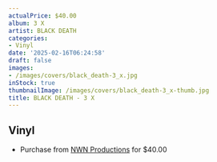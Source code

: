 ```yaml
---
actualPrice: $40.00
album: 3 X
artist: BLACK DEATH
categories:
- Vinyl
date: '2025-02-16T06:24:58'
draft: false
images:
- /images/covers/black_death-3_x.jpg
inStock: true
thumbnailImage: /images/covers/black_death-3_x-thumb.jpg
title: BLACK DEATH - 3 X
---
```


## Vinyl
* Purchase from [NWN Productions](http://shop.nwnprod.com/index.php?route=product/product&path=75&product_id=60157&sort=pd.name&order=ASC) for $40.00
